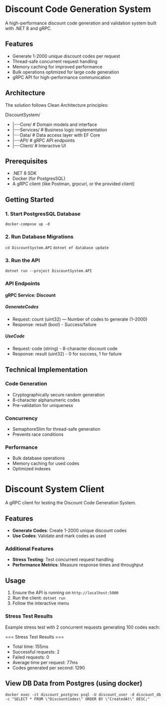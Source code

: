 # Discount Code Generation System

A high-performance discount code generation and validation system built with .NET 8 and gRPC.

## Features
- Generate 1-2000 unique discount codes per request
- Thread-safe concurrent request handling
- Memory caching for improved performance
- Bulk operations optimized for large code generation
- gRPC API for high-performance communication

## Architecture

The solution follows Clean Architecture principles:

DiscountSystem/
- |---Core/ # Domain models and interface
- |---Services/ # Business logic implementation
- |---Data/ # Data access layer with EF Core
- |---API/ # gRPC API endpoints
- |---Client/ # Interactive UI

## Prerequisites

- .NET 8 SDK
- Docker (for PostgresSQL)
- A gRPC client (like Postman, grpcurl, or the provided client)

## Getting Started

### 1. Start PostgresSQL Database

`docker-compose up -d`

### 2. Run Database Migrations

`cd DiscountSystem.API`
`dotnet ef database update`

### 3. Run the API

`dotnet run --project DiscountSystem.API`

### API Endpoints

#### gRPC Service: Discount
##### GenerateCodes

- Request: count (uint32) — Number of codes to generate (1–2000)
- Response: result (bool) - Success/failure

##### UseCode

- Request: code (string) - 8-character discount code
- Response: result (uint32) - 0 for success, 1 for failure

## Technical Implementation

### Code Generation
- Cryptographically secure random generation
- 8-character alphanumeric codes
- Pre-validation for uniqueness

### Concurrency
- SemaphoreSlim for thread-safe generation
- Prevents race conditions

### Performance
- Bulk database operations
- Memory caching for used codes
- Optimized indexes

# Discount System Client

A gRPC client for testing the Discount Code Generation System.

## Features

- **Generate Codes**: Create 1-2000 unique discount codes
- **Use Codes**: Validate and mark codes as used

### Additional Features

- **Stress Testing**: Test concurrent request handling
- **Performance Metrics**: Measure response times and throughput


## Usage

1. Ensure the API is running on `http://localhost:5000`
2. Run the client: `dotnet run`
3. Follow the interactive menu

### Stress Test Results

Example stress test with 2 concurrent requests generating 100 codes each:

=== Stress Test Results ===
- Total time: 155ms
- Successful requests: 2
- Failed requests: 0
- Average time per request: 77ms
- Codes generated per second: 1290

## View DB Data from Postgres (using docker)

`docker exec -it discount_postgres psql -U discount_user -d discount_db -c "SELECT * FROM \"DiscountCodes\" ORDER BY \"CreatedAt\" DESC;"`